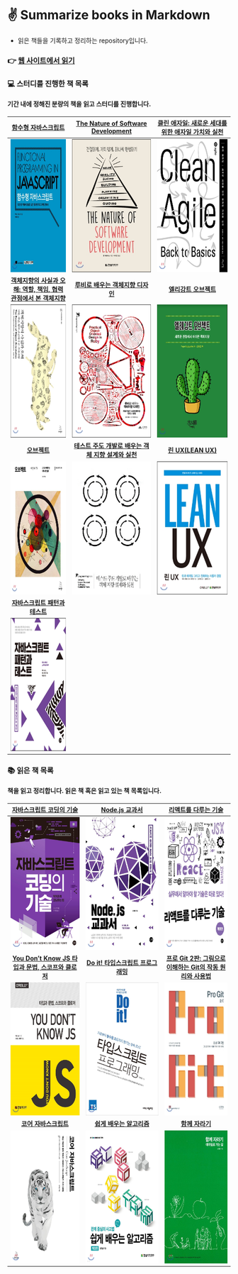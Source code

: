 # ✌️ Summarize books in Markdown
- 읽은 책들을 기록하고 정리하는 repository입니다.

### 👉 [웹 사이트에서 읽기](https://saseungmin.github.io/reading_books_record_repository)

### 💻 스터디를 진행한 책 목록
#### 기간 내에 정해진 분량의 책을 읽고 스터디를 진행합니다.

|[함수형 자바스크립트](https://github.com/saseungmin/reading_books_record_repository/tree/master/summarize_books_in_markdown/%ED%95%A8%EC%88%98%ED%98%95%20%EC%9E%90%EB%B0%94%EC%8A%A4%ED%81%AC%EB%A6%BD%ED%8A%B8)|[The Nature of Software Development](https://github.com/saseungmin/reading_books_record_repository/tree/master/summarize_books_in_markdown/The%20Nature%20of%20Software%20Development)|[클린 애자일: 새로운 세대를 위한 애자일 가치와 실천](https://github.com/saseungmin/reading_books_record_repository/tree/master/summarize_books_in_markdown/%ED%81%B4%EB%A6%B0%20%EC%95%A0%EC%9E%90%EC%9D%BC)|
|:---:|:---:|:---:|
|<a href="https://github.com/saseungmin/reading_books_record_repository/tree/master/summarize_books_in_markdown/%ED%95%A8%EC%88%98%ED%98%95%20%EC%9E%90%EB%B0%94%EC%8A%A4%ED%81%AC%EB%A6%BD%ED%8A%B8"><img src="../images/functional-javascript.jpeg" width="400px" height="300px"/></a>|<a href="https://github.com/saseungmin/reading_books_record_repository/tree/master/summarize_books_in_markdown/The%20Nature%20of%20Software%20Development"><img src="../images/the-nature-of-software-development.jpeg" width="400px" height="300px"/></a>|<a href="https://github.com/saseungmin/reading_books_record_repository/tree/master/summarize_books_in_markdown/%ED%81%B4%EB%A6%B0%20%EC%95%A0%EC%9E%90%EC%9D%BC"><img src="../images/Clean-Agile.jpeg" width="400px" height="300px"/></a>|
|[**객체지향의 사실과 오해: 역할, 책임, 협력 관점에서 본 객체지향**](https://github.com/saseungmin/reading_books_record_repository/tree/master/summarize_books_in_markdown/%EA%B0%9D%EC%B2%B4%EC%A7%80%ED%96%A5%EC%9D%98%20%EC%82%AC%EC%8B%A4%EA%B3%BC%20%EC%98%A4%ED%95%B4)|[**루비로 배우는 객체지향 디자인**](https://github.com/saseungmin/reading_books_record_repository/tree/master/summarize_books_in_markdown/%EB%A3%A8%EB%B9%84%EB%A1%9C%20%EB%B0%B0%EC%9A%B0%EB%8A%94%20%EA%B0%9D%EC%B2%B4%EC%A7%80%ED%96%A5%20%EB%94%94%EC%9E%90%EC%9D%B8)|[**엘리강트 오브젝트**](https://github.com/saseungmin/reading_books_record_repository/tree/master/summarize_books_in_markdown/%EC%97%98%EB%A0%88%EA%B0%95%ED%8A%B8%20%EC%98%A4%EB%B8%8C%EC%A0%9D%ED%8A%B8)|
|<a href="https://github.com/saseungmin/reading_books_record_repository/tree/master/summarize_books_in_markdown/%EA%B0%9D%EC%B2%B4%EC%A7%80%ED%96%A5%EC%9D%98%20%EC%82%AC%EC%8B%A4%EA%B3%BC%20%EC%98%A4%ED%95%B4"><img src="../images/essence-of-object-orientation.jpeg" width="400px" height="300px"/></a>|<a href="https://github.com/saseungmin/reading_books_record_repository/tree/master/summarize_books_in_markdown/%EB%A3%A8%EB%B9%84%EB%A1%9C%20%EB%B0%B0%EC%9A%B0%EB%8A%94%20%EA%B0%9D%EC%B2%B4%EC%A7%80%ED%96%A5%20%EB%94%94%EC%9E%90%EC%9D%B8"><img src="../images/practical-object-oriented-design-in-ruby.jpeg" width="400px" height="300px"/></a>|<a href="https://github.com/saseungmin/reading_books_record_repository/tree/master/summarize_books_in_markdown/%EC%97%98%EB%A0%88%EA%B0%95%ED%8A%B8%20%EC%98%A4%EB%B8%8C%EC%A0%9D%ED%8A%B8"><img src="../images/elegant-object.jpeg" width="400px" height="300px"/></a>|
|[**오브젝트**](https://github.com/saseungmin/reading_books_record_repository/tree/master/summarize_books_in_markdown/%EC%98%A4%EB%B8%8C%EC%A0%9D%ED%8A%B8)|[**테스트 주도 개발로 배우는 객체 지향 설계와 실천**](https://github.com/saseungmin/reading_books_record_repository/tree/master/summarize_books_in_markdown/%ED%85%8C%EC%8A%A4%ED%8A%B8%20%EC%A3%BC%EB%8F%84%20%EA%B0%9C%EB%B0%9C%EB%A1%9C%20%EB%B0%B0%EC%9A%B0%EB%8A%94%20%EA%B0%9D%EC%B2%B4%20%EC%A7%80%ED%96%A5%20%EC%84%A4%EA%B3%84%EC%99%80%20%EC%8B%A4%EC%B2%9C)|[**린 UX(LEAN UX)**](https://github.com/saseungmin/reading_books_record_repository/tree/master/summarize_books_in_markdown/LEAN-UX)|
|<a href="https://github.com/saseungmin/reading_books_record_repository/tree/master/summarize_books_in_markdown/%EC%98%A4%EB%B8%8C%EC%A0%9D%ED%8A%B8"><img src="../images/objects.jpeg" width="400px" height="300px"/></a>|<a href="https://github.com/saseungmin/reading_books_record_repository/tree/master/summarize_books_in_markdown/%ED%85%8C%EC%8A%A4%ED%8A%B8%20%EC%A3%BC%EB%8F%84%20%EA%B0%9C%EB%B0%9C%EB%A1%9C%20%EB%B0%B0%EC%9A%B0%EB%8A%94%20%EA%B0%9D%EC%B2%B4%20%EC%A7%80%ED%96%A5%20%EC%84%A4%EA%B3%84%EC%99%80%20%EC%8B%A4%EC%B2%9C" ><img src="../images/growing-object-oriented-software-guided-by-tests.jpeg" width="400px" height="300px"/></a>|<a href="https://github.com/saseungmin/reading_books_record_repository/tree/master/summarize_books_in_markdown/LEAN-UX" ><img src="../images/Lean-UX.jpeg" width="400px" height="300px"/></a>|
|[**자바스크립트 패턴과 테스트**](https://github.com/saseungmin/reading_books_record_repository/tree/master/summarize_books_in_markdown/%EC%9E%90%EB%B0%94%EC%8A%A4%ED%81%AC%EB%A6%BD%ED%8A%B8%20%ED%8C%A8%ED%84%B4%EA%B3%BC%20%ED%85%8C%EC%8A%A4%ED%8A%B8)|||
|<a href="https://github.com/saseungmin/reading_books_record_repository/tree/master/summarize_books_in_markdown/%EC%9E%90%EB%B0%94%EC%8A%A4%ED%81%AC%EB%A6%BD%ED%8A%B8%20%ED%8C%A8%ED%84%B4%EA%B3%BC%20%ED%85%8C%EC%8A%A4%ED%8A%B8"><img src="../images/javascript-pattern-and-test.jpeg" width="400px" height="300px"/></a>|||

### 📚 읽은 책 목록
#### 책을 읽고 정리합니다. 읽은 책 혹은 읽고 있는 책 목록입니다.

|[자바스크립트 코딩의 기술](https://github.com/saseungmin/reading_books_record_repository/tree/master/summarize_books_in_markdown/%EC%9E%90%EB%B0%94%EC%8A%A4%ED%81%AC%EB%A6%BD%ED%8A%B8%20%EC%BD%94%EB%94%A9%EC%9D%98%20%EA%B8%B0%EC%88%A0)|[Node.js 교과서](https://github.com/saseungmin/Node.js-tutorial)|[리액트를 다루는 기술](https://github.com/saseungmin/react-tutorial)|
|:---:|:---:|:---:|
|<a href="https://github.com/saseungmin/reading_books_record_repository/tree/master/summarize_books_in_markdown/%EC%9E%90%EB%B0%94%EC%8A%A4%ED%81%AC%EB%A6%BD%ED%8A%B8%20%EC%BD%94%EB%94%A9%EC%9D%98%20%EA%B8%B0%EC%88%A0"><img src="../images/modern-javascript.jpeg" width="400px" height="300px"/></a>|<a href="https://github.com/saseungmin/Node.js-tutorial"><img src="../images/node-js-textbook.jpeg" width="400px" height="300px"/></a>|<a href="https://github.com/saseungmin/react-tutorial"><img src="../images/react-book.jpeg" width="400px" height="300px"/></a>|
|[**You Don’t Know JS 타입과 문법, 스코프와 클로저**](https://github.com/saseungmin/reading_books_record_repository/tree/master/summarize_books_in_markdown/You%20Don%E2%80%99t%20Know%20JS%201)|[**Do it! 타입스크립트 프로그래밍**](https://github.com/saseungmin/reading_books_record_repository/tree/master/summarize_books_in_markdown/Do%20it%20TypeScript%20Programming)|[**프로 Git 2판: 그림으로 이해하는 Git의 작동 원리와 사용법**](https://github.com/saseungmin/reading_books_record_repository/tree/master/summarize_books_in_markdown/Pro%20Git%202%ED%8C%90)|
|<a href="https://github.com/saseungmin/reading_books_record_repository/tree/master/summarize_books_in_markdown/You%20Don%E2%80%99t%20Know%20JS%201"><img src="../images/you-dont-know-js-1.jpeg" width="400px" height="300px"/></a>|<a href="https://github.com/saseungmin/reading_books_record_repository/tree/master/summarize_books_in_markdown/Do%20it%20TypeScript%20Programming"><img src="../images/do-it-typescript.jpeg" width="400px" height="300px"/></a>|<a href="https://github.com/saseungmin/reading_books_record_repository/tree/master/summarize_books_in_markdown/Pro%20Git%202%ED%8C%90"><img src="../images/pro-git-2e.jpeg" width="400px" height="300px"/></a>|
|[**코어 자바스크립트**](https://github.com/saseungmin/reading_books_record_repository/tree/master/summarize_books_in_markdown/%EC%BD%94%EC%96%B4%20%EC%9E%90%EB%B0%94%EC%8A%A4%ED%81%AC%EB%A6%BD%ED%8A%B8)|[**쉽게 배우는 알고리즘**](https://github.com/saseungmin/reading_books_record_repository/tree/master/summarize_books_in_markdown/%EC%89%BD%EA%B2%8C%20%EB%B0%B0%EC%9A%B0%EB%8A%94%20%EC%95%8C%EA%B3%A0%EB%A6%AC%EC%A6%98)|[**함께 자라기**](https://github.com/saseungmin/reading_books_record_repository/tree/master/summarize_books_in_markdown/%ED%95%A8%EA%BB%98%20%EC%9E%90%EB%9D%BC%EA%B8%B0)|
|<a href="https://github.com/saseungmin/reading_books_record_repository/tree/master/summarize_books_in_markdown/%EC%BD%94%EC%96%B4%20%EC%9E%90%EB%B0%94%EC%8A%A4%ED%81%AC%EB%A6%BD%ED%8A%B8"><img src="../images/core-javascript.jpeg" width="400px" height="300px"/></a>|<a href="https://github.com/saseungmin/reading_books_record_repository/tree/master/summarize_books_in_markdown/%EC%89%BD%EA%B2%8C%20%EB%B0%B0%EC%9A%B0%EB%8A%94%20%EC%95%8C%EA%B3%A0%EB%A6%AC%EC%A6%98"><img src="../images/algorism-book.jpeg" width="400px" height="300px"/></a>|<a href="https://github.com/saseungmin/reading_books_record_repository/tree/master/summarize_books_in_markdown/%ED%95%A8%EA%BB%98%20%EC%9E%90%EB%9D%BC%EA%B8%B0"><img src="../images/thinking-together.jpeg" width="400px" height="300px"/></a>|
